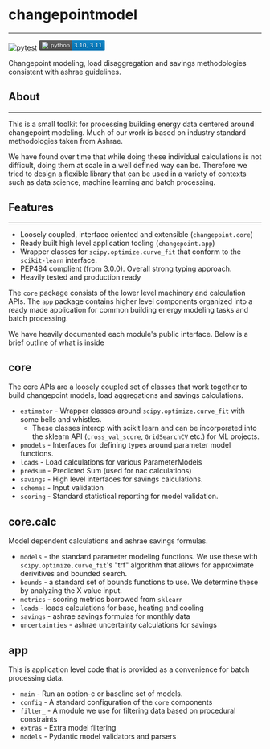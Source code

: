 # changepointmodel 
--- 
[![pytest](https://github.com/cunybpl/changepointmodel/actions/workflows/unittests.yaml/badge.svg)](https://github.com/cunybpl/changepointmodel/actions/workflows/unittests.yaml) <svg xmlns="http://www.w3.org/2000/svg" xmlns:xlink="http://www.w3.org/1999/xlink" width="131.5" height="20"><linearGradient id="smooth" x2="0" y2="100%"><stop offset="0" stop-color="#bbb" stop-opacity=".1"/><stop offset="1" stop-opacity=".1"/></linearGradient><clipPath id="round"><rect width="131.5" height="20" rx="3" fill="#fff"/></clipPath><g clip-path="url(#round)"><rect width="65.5" height="20" fill="#555"/><rect x="65.5" width="66.0" height="20" fill="#007ec6"/><rect width="131.5" height="20" fill="url(#smooth)"/></g><g fill="#fff" text-anchor="middle" font-family="DejaVu Sans,Verdana,Geneva,sans-serif" font-size="110"><image x="5" y="3" width="14" height="14" xlink:href="https://dev.w3.org/SVG/tools/svgweb/samples/svg-files/python.svg"/><text x="422.5" y="150" fill="#010101" fill-opacity=".3" transform="scale(0.1)" textLength="385.0" lengthAdjust="spacing">python</text><text x="422.5" y="140" transform="scale(0.1)" textLength="385.0" lengthAdjust="spacing">python</text><text x="975.0" y="150" fill="#010101" fill-opacity=".3" transform="scale(0.1)" textLength="560.0" lengthAdjust="spacing">3.10, 3.11</text><text x="975.0" y="140" transform="scale(0.1)" textLength="560.0" lengthAdjust="spacing">3.10, 3.11</text><a xlink:href=""><rect width="65.5" height="20" fill="rgba(0,0,0,0)"/></a><a xlink:href="https://www.python.org/"><rect x="65.5" width="66.0" height="20" fill="rgba(0,0,0,0)"/></a></g></svg>

Changepoint modeling, load disaggregation and savings methodologies consistent with ashrae guidelines. 


## About 
---

This is a small toolkit for processing building energy data centered around changepoint modeling. Much of our work is based on industry standard methodologies taken from Ashrae. 

We have found over time that while doing these individual calculations is not difficult, doing them at scale in a well defined way can be. Therefore we tried to design a flexible library that can be used in a variety of contexts such as data science, machine learning and batch processing.


## Features 
----

* Loosely coupled, interface oriented and extensible (`changepoint.core`)
* Ready built high level application tooling (`changepoint.app`)
* Wrapper classes for `scipy.optimize.curve_fit` that conform to the `scikit-learn` interface. 
* PEP484 complient (from 3.0.0). Overall strong typing approach. 
* Heavily tested and production ready 


The `core` package consists of the lower level machinery and calculation APIs. The `app` package contains higher level components organized into a ready made application for common building energy modeling tasks and batch processing. 

We have heavily documented each module's public interface. Below is a brief outline of what is inside 

__core__
----
The core APIs are a loosely coupled set of classes that work together to build changepoint models, load aggregations and savings calculations.

* `estimator` - Wrapper classes around `scipy.optimize.curve_fit` with some bells and whistles. 
    * These classes interop with scikit learn and can be incorporated into the sklearn API (`cross_val_score`, `GridSearchCV` etc.) for ML projects.
* `pmodels` - Interfaces for defining types around parameter model functions. 
* `loads` - Load calculations for various ParameterModels
* `predsum` - Predicted Sum (used for nac calculations)
* `savings` - High level interfaces for savings calculations.
* `schemas` - Input validation 
* `scoring` - Standard statistical reporting for model validation.

__core.calc__ 
----
Model dependent calculations and ashrae savings formulas. 

* `models` - the standard parameter modeling functions. We use these with `scipy.optimize.curve_fit`'s "trf" algorithm that allows for approximate derivitives and bounded search. 
* `bounds` - a standard set of bounds functions to use. We determine these by analyzing the X value input. 
* `metrics` - scoring metrics borrowed from `sklearn` 
* `loads` - loads calculations for base, heating and cooling 
* `savings` - ashrae savings formulas for monthly data 
* `uncertainties` - ashrae uncertainty calculations for savings 

__app__ 
--- 

This is application level code that is provided as a convenience for batch processing data. 

* `main` - Run an option-c or baseline set of models. 
* `config` - A standard configuration of the `core` components 
* `filter_` - A module we use for filtering data based on procedural constraints 
* `extras` - Extra model filtering
* `models` - Pydantic model validators and parsers 






